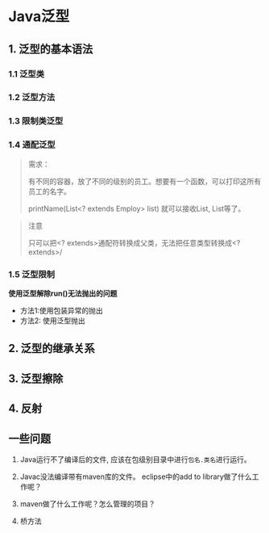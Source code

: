 # Java泛型



## 1. 泛型的基本语法

### 1.1 泛型类

### 1.2 泛型方法

### 1.3 限制类泛型

### 1.4 通配泛型

> 需求：
>
> 有不同的容器，放了不同的级别的员工。想要有一个函数，可以打印这所有员工的名字。
>
> printName(List<? extends Employ> list) 就可以接收List<Employee>, List<Manager>等了。



> 注意
>
> 只可以把<? extends>通配符转换成父类，无法把任意类型转换成<? extends>/

### 1.5 泛型限制



**使用泛型解除run()无法抛出的问题**

- 方法1:使用包装异常的抛出
- 方法2: 使用泛型抛出





## 2. 泛型的继承关系

## 3. 泛型擦除

## 4. 反射







## 一些问题

1. Java运行不了编译后的文件, 应该在包级别目录中进行`包名.类名`进行运行。
2. Javac没法编译带有maven库的文件。 eclipse中的add to library做了什么工作呢？
3. maven做了什么工作呢？怎么管理的项目？

4. 桥方法